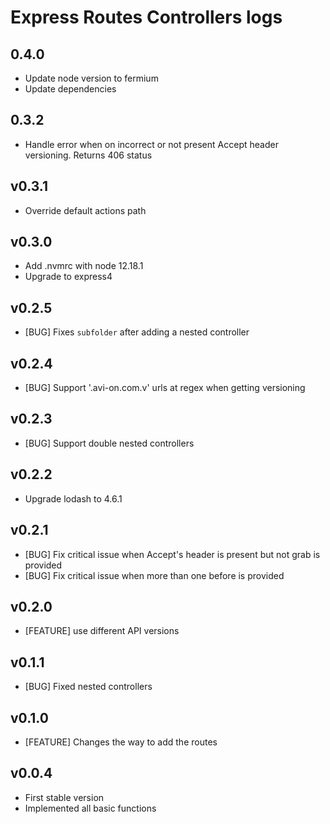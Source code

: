 # Express Routes Controllers logs

## 0.4.0

- Update node version to fermium
- Update dependencies

## 0.3.2

- Handle error when on incorrect or not present Accept header versioning. Returns 406 status

## v0.3.1

- Override default actions path

## v0.3.0

- Add .nvmrc with node 12.18.1
- Upgrade to express4


## v0.2.5

- [BUG] Fixes `subfolder` after adding a nested controller

## v0.2.4

- [BUG] Support '.avi-on.com.v' urls at regex when getting versioning

## v0.2.3

- [BUG] Support double nested controllers

## v0.2.2

- Upgrade lodash to 4.6.1

## v0.2.1

- [BUG] Fix critical issue when Accept's header is present but not grab is provided
- [BUG] Fix critical issue when more than one before is provided

## v0.2.0

- [FEATURE] use different API versions

## v0.1.1

- [BUG] Fixed nested controllers

## v0.1.0

- [FEATURE] Changes the way to add the routes

## v0.0.4

- First stable version
- Implemented all basic functions
